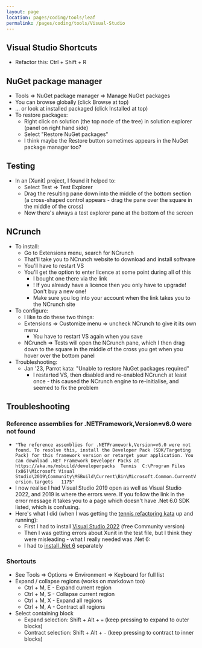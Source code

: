 ```yaml
---
layout: page
location: pages/coding/tools/leaf
permalink: /pages/coding/tools/Visual-Studio
---
```


## Visual Studio Shortcuts

- Refactor this: Ctrl + Shift + R

## NuGet package manager

- Tools => NuGet package manager => Manage NuGet packages
- You can browse globally (click Browse at top)
- ... or look at installed packaged (click Installed at top)
- To restore packages:
    - Right click on solution (the top node of the tree) in solution explorer (panel on right hand side)
    - Select "Restore NuGet packages"
    - I think maybe the Restore button sometimes appears in the NuGet package manager too?

## Testing

- In an [Xunit] project, I found it helped to:
    - Select Test => Test Explorer
    - Drag the resulting pane down into the middle of the bottom section (a cross-shaped control appears - drag the pane over the square in the middle of the cross)
    - Now there's always a test explorer pane at the bottom of the screen

## NCrunch

- To install:
    - Go to Extensions menu, search for NCrunch
    - That'll take you to NCrunch website to download and install software
    - You'll have to restart VS
    - You'll get the option to enter licence at some point during all of this 
        - I bought one there via the link
        - ! If you already have a licence then you only have to upgrade! Don't buy a new one!
        - Make sure you log into your account when the link takes you to the NCrunch site
- To configure:
    - I like to do these two things:
    - Extensions => Customize menu => uncheck NCrunch to give it its own menu 
        - You have to restart VS again when you save
    - NCrunch => Tests will open the NCrunch pane, which I then drag down to the square in the middle of the cross you get when you hover over the bottom panel
- Troubleshooting:
    - Jan '23, Parrot kata: "Unable to restore NuGet packages required"
        - I restarted VS, then disabled and re-enabled NCrunch at least once - this caused the NCrunch engine to re-initialise, and seemed to fix the problem


## Troubleshooting

### Reference assemblies for .NETFramework,Version=v6.0 were not found

- `"The reference assemblies for .NETFramework,Version=v6.0 were not found. To resolve this, install the Developer Pack (SDK/Targeting Pack) for this framework version or retarget your application. You can download .NET Framework Developer Packs at https://aka.ms/msbuild/developerpacks	Tennis	C:\Program Files (x86)\Microsoft Visual Studio\2019\Community\MSBuild\Current\Bin\Microsoft.Common.CurrentVersion.targets	1175"`
- I now realise I had Visual Studio 2019 open as well as Visual Studio 2022, and 2019 is where the errors were. If you follow the link in the error message it takes you to a page which doesn't have .Net 6.0 SDK listed, which is confusing. 
- Here's what I did (when I was getting the [tennis refactoring kata](https://github.com/emilybache/Tennis-Refactoring-Kata) up and running):
    - First I had to install [Visual Studio 2022](https://visualstudio.microsoft.com/vs/) (free Community version)
    - Then I was getting errors about Xunit in the test file, but I think they were misleading - what I really needed was .Net 6:
    - I had to [install .Net 6](https://dotnet.microsoft.com/en-us/download/dotnet/thank-you/sdk-6.0.202-windows-x64-installer) separately

### Shortcuts

- See Tools => Options => Environment => Keyboard for full list
- Expand / collapse regions (works on markdown too)
    - Ctrl + M, E - Expand current region
    - Ctrl + M, S - Collapse current region
    - Ctrl + M, X - Expand all regions
    - Ctrl + M, A - Contract all regions
- Select containing block
    - Expand selection: Shift + Alt + `=` (keep pressing to expand to outer blocks)
    - Contract selection: Shift + Alt + `-` (keep pressing to contract to inner blocks)